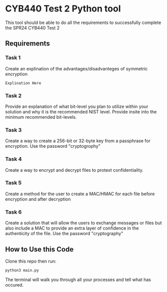 # CYB440 Test 2 Python tool

This tool should be able to do all the requirements to successfully complete
the SPR24 CYB440 Test 2

## Requirements

### Task 1

Create an explination of the advantages/disadvanteges of symmetric encryption

`Explination Here`

### Task 2

Provide an explanation of what bit-level you plan to utilize within your solution
and why it is the recommended NIST level. Provide insite into the minimum recommended bit-levels.

### Task 3

Create a way to create a 256-bit or 32-byte key from a passphrase for encryption. Use the password "cryptogrophy"

### Task 4

Create a way to encrypt and decrypt files to protext confidentiality.

### Task 5

Create a method for the user to create a MAC/HMAC for each file before encryption and after decryption

### Task 6

Create a solution that will allow the users to exchange messages or files but also include a MAC to provide an
extra layer of confidence in the authenticity of the file. Use the password "cryptography"

## How to Use this Code

Clone this repo then run:

`python3 main.py`

The terminal will walk you through all your processes and tell what has occured.
